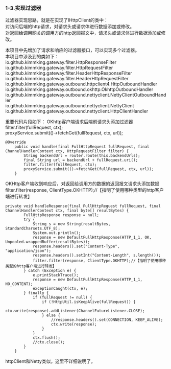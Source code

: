 ### 1-3.实现过滤器
过滤器实现思路，就是在实现了IHttpClient的类中：  
对访问后端的http请求，对请求头或请求体进行数据添加或修改。  
对返回给调用网关的调用方的http返回报文中，请求头或请求体进行数据添加或修改。  

本项目中先增加了请求和响应的过滤器接口，可以实现多个过滤器。  
本项目中涉及到的类如下：  
io.github.kimmking.gateway.filter.HttpResponseFilter  
io.github.kimmking.gateway.filter.HttpRequestFilter  
io.github.kimmking.gateway.filter.HeaderHttpResponseFilter  
io.github.kimmking.gateway.filter.HeaderHttpRequestFilter  
io.github.kimmking.gateway.outbound.httpclient4.HttpOutboundHandler  
io.github.kimmking.gateway.outbound.okhttp.OkhttpOutboundHandler  
io.github.kimmking.gateway.outbound.nettyclient.NettyClientOutboundHandler  
io.github.kimmking.gateway.outbound.nettyclient.NettyClient  
io.github.kimmking.gateway.outbound.nettyclient.HttpClientHandler  


重要代码片段如下：
OKhttp客户端请求后端前请求头添加过滤器  
filter.filter(fullRequest, ctx);  
proxyService.submit(()->fetchGet(fullRequest, ctx, url));  
```
@Override
    public void handle(final FullHttpRequest fullRequest, final ChannelHandlerContext ctx, HttpRequestFilter filter) {
        String backendUrl = router.route(this.backendUrls);
        final String url = backendUrl + fullRequest.uri();
        filter.filter(fullRequest, ctx);
        proxyService.submit(()->fetchGet(fullRequest, ctx, url));
    }
```
OKHttp客户端收到响应后，对返回给调用方的数据的返回报文请求头添加数据  
filter.filter(response, ClientType.OKHTTP);//【指明了使用哪种类型的http客户端进行转发】
```
private void handleResponse(final FullHttpRequest fullRequest, final ChannelHandlerContext ctx, final byte[] resultBytes) {
        FullHttpResponse response = null;
        try {
            String s = new String(resultBytes, StandardCharsets.UTF_8);
            System.out.println();
            response = new DefaultFullHttpResponse(HTTP_1_1, OK, Unpooled.wrappedBuffer(resultBytes));
            response.headers().set("Content-Type", "application/json");
            response.headers().setInt("Content-Length", s.length());
            filter.filter(response, ClientType.OKHTTP);//【指明了使用哪种类型的http客户端进行转发】
        } catch (Exception e) {
            e.printStackTrace();
            response = new DefaultFullHttpResponse(HTTP_1_1, NO_CONTENT);
            exceptionCaught(ctx, e);
        } finally {
            if (fullRequest != null) {
                if (!HttpUtil.isKeepAlive(fullRequest)) {
                    ctx.write(response).addListener(ChannelFutureListener.CLOSE);
                } else {
                    //response.headers().set(CONNECTION, KEEP_ALIVE);
                    ctx.write(response);
                }
            }
            ctx.flush();
            //ctx.close();
        }
    }
```
httpClient和Netty类似。这里不详细说明了。  